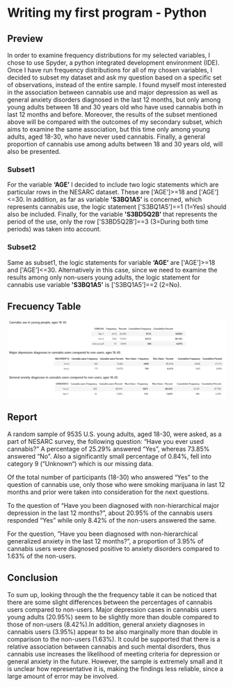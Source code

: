 # Writing my first program - Python

## Preview
In order to examine frequency distributions for my selected variables, I chose to use Spyder, a python integrated development environment (IDE). Once I have run frequency distributions for all of my chosen variables, I decided to subset my dataset  and ask my question based on a specific set of observations, instead  of the entire sample. I found myself most interested in the association between cannabis use and major depression as well as general anxiety disorders diagnosed in the last 12 months, but only among young adults between 18 and 30 years old who have used cannabis both in last 12 months and before. Moreover, the results of the subset mentioned above will be compared with the outcomes of my secondary subset, which aims to examine the same association, but this time only among young adults, aged 18-30, who have never used cannabis. Finally, a general proportion of cannabis use among adults between 18 and 30 years old, will also be presented.

### Subset1
For the variable **‘AGE’** I decided to include two logic statements which are particular rows in the NESARC dataset. These are [‘AGE’]>=18 and ['AGE’]<=30. In addition, as far as variable **'S3BQ1A5’** is concerned, which represents cannabis use, the logic statement ['S3BQ1A5’]==1 (1=Yes) should also be included. Finally, for the variable **'S3BD5Q2B’** that represents the period of the use, only the row ['S3BD5Q2B’]==3 (3=During both time periods) was taken into account.

### Subset2
Same as subset1, the logic statements for  variable **‘AGE’** are  ['AGE’]>=18 and ['AGE’]<=30. Alternatively in this case, since we need to examine the results among only non-users young adults, the logic statement for cannabis use variable  **'S3BQ1A5’** is ['S3BQ1A5’]==2 (2=No).

## Frecuency Table
![table](https://github.com/Gkontopodis/Data-Management-Visualization/blob/master/Assignment%20Week%202/Table/Table.png)

## Report
A random sample of 9535 U.S. young adults, aged 18-30, were asked, as a part of NESARC survey, the following question: “Have you ever used cannabis?” A percentage of 25.29% answered “Yes”, whereas 73.85% answered “No”. Also a significantly small percentage of 0.84%, fell into category 9 (“Unknown“) which is our missing data.

Of the total number of participants (18-30) who answered “Yes” to the question of cannabis use, only those who were smoking marijuana in last 12 months and prior were taken into consideration for the next questions.

To the question of “Have you been diagnosed with non-hierarchical major depression in the last 12 months?”, about 20.95% of the cannabis users responded “Yes” while only 8.42% of the non-users answered the same.

For the question, ”Have you been diagnosed with non-hierarchical generalized anxiety in the last 12 months?”, a proportion of 3.95% of cannabis users were diagnosed positive to anxiety disorders compared to 1.63% of the non-users.

## Conclusion
To sum up, looking through the the frequency table it can be noticed that there are some slight differences between the percentages of cannabis users compared to non-users. Major depression cases in cannabis users young adults (20.95%) seem to be slightly more than double compared to those of non-users (8.42%).In addition, general anxiety diagnoses in cannabis users (3.95%) appear to be also marginally more than double in comparison to the non-users (1.63%). It could be supported that there is a relative association between cannabis and such mental disorders, thus cannabis use increases the likelihood of meeting criteria for depression or general anxiety in the future. However, the sample is extremely small and it is unclear how representative it is, making the findings less reliable, since a large amount of error may be involved.
